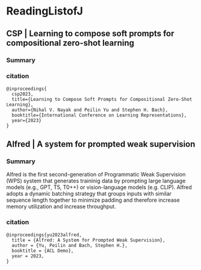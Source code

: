 # ReadingListofJ


## CSP | Learning to compose soft prompts for compositional zero-shot learning

### Summary

### citation
```
@inproceedings{
  csp2023,
  title={Learning to Compose Soft Prompts for Compositional Zero-Shot Learning},
  author={Nihal V. Nayak and Peilin Yu and Stephen H. Bach},
  booktitle={International Conference on Learning Representations},
  year={2023}
}
```

## Alfred | A system for prompted weak supervision

### Summary
Alfred is the first second-generation of Programmatic Weak Supervision (WPS) system that generates traininig data by prompting large language models (e.g., GPT, T5, T0++) or vision-language models (e.g. CLIP). Alfred adopts a dynamic batching strategy that groups inputs with similar sequence length together to minimize padding and therefore increase memory utilization and increase throughput.

### citation
```
@inproceedings{yu2023alfred,
  title = {Alfred: A System for Prompted Weak Supervision},
  author = {Yu, Peilin and Bach, Stephen H.}, 
  booktitle = {ACL Demo}, 
  year = 2023, 
}
```
